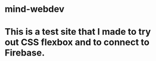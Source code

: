 # mind-webdev

# This is a test site that I made to try out CSS flexbox and to connect to Firebase.
